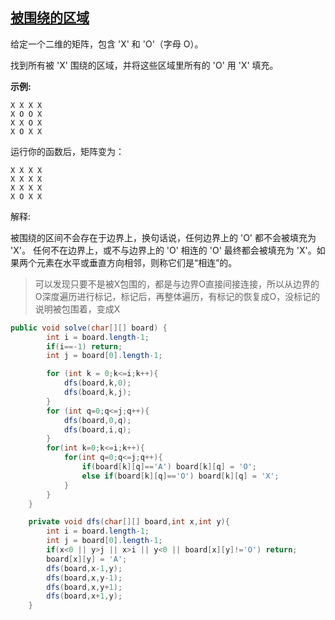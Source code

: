 ## [被围绕的区域](https://leetcode-cn.com/problems/surrounded-regions/)

给定一个二维的矩阵，包含 'X' 和 'O'（字母 O）。

找到所有被 'X' 围绕的区域，并将这些区域里所有的 'O' 用 'X' 填充。

**示例:**

```
X X X X
X O O X
X X O X
X O X X
```

运行你的函数后，矩阵变为：

```
X X X X
X X X X
X X X X
X O X X
```

解释:

被围绕的区间不会存在于边界上，换句话说，任何边界上的 'O' 都不会被填充为 'X'。 任何不在边界上，或不与边界上的 'O' 相连的 'O' 最终都会被填充为 'X'。如果两个元素在水平或垂直方向相邻，则称它们是“相连”的。



> 可以发现只要不是被X包围的，都是与边界O直接间接连接，所以从边界的O深度遍历进行标记，标记后，再整体遍历，有标记的恢复成O，没标记的说明被包围着，变成X

```java
public void solve(char[][] board) {
        int i = board.length-1;
        if(i==-1) return;
        int j = board[0].length-1;

        for (int k = 0;k<=i;k++){
            dfs(board,k,0);
            dfs(board,k,j);
        }
        for (int q=0;q<=j;q++){
            dfs(board,0,q);
            dfs(board,i,q);
        }
        for(int k=0;k<=i;k++){
            for(int q=0;q<=j;q++){
                if(board[k][q]=='A') board[k][q] = 'O';
                else if(board[k][q]=='O') board[k][q] = 'X';
            }
        }
    }

    private void dfs(char[][] board,int x,int y){
        int i = board.length-1;
        int j = board[0].length-1;
        if(x<0 || y>j || x>i || y<0 || board[x][y]!='O') return;
        board[x][y] = 'A';
        dfs(board,x-1,y);
        dfs(board,x,y-1);
        dfs(board,x,y+1);
        dfs(board,x+1,y);
    }
```

